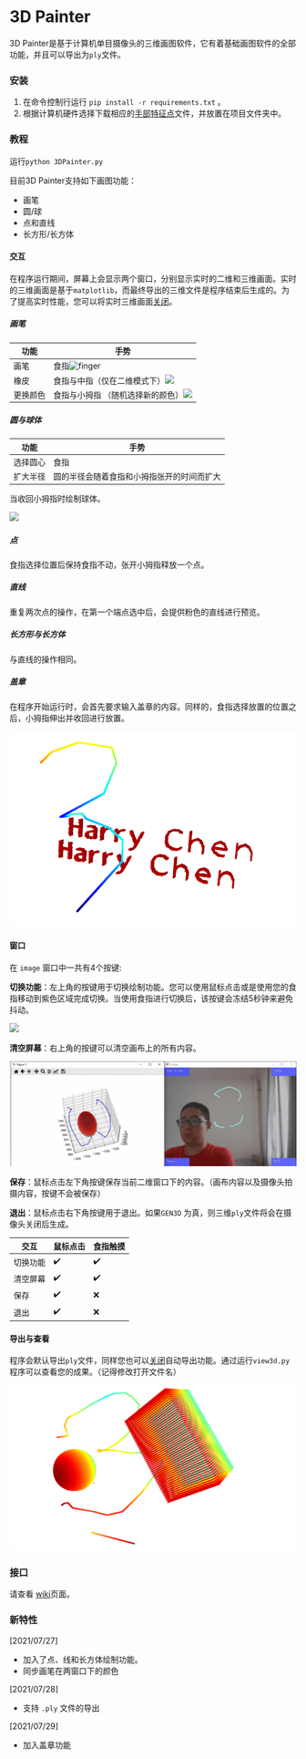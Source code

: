 # 3D Painter

3D Painter是基于计算机单目摄像头的三维画图软件，它有着基础画图软件的全部功能，并且可以导出为`ply`文件。

### 安装

1. 在命令控制行运行 `pip install -r requirements.txt` 。
2. 根据计算机硬件选择下载相应的[手部特征点](https://github.com/google/mediapipe/tree/master/mediapipe/modules/hand_landmark)文件，并放置在项目文件夹中。

### 教程

运行`python 3DPainter.py`


目前3D Painter支持如下画图功能：

- 画笔
- 圆/球
- 点和直线
- 长方形/长方体

#### 交互
在程序运行期间，屏幕上会显示两个窗口，分别显示实时的二维和三维画面。实时的三维画面是基于`matplotlib`，而最终导出的三维文件是程序结束后生成的。为了提高实时性能，您可以将实时三维画面[关闭](https://github.com/HarryXD2018/3DPainter/wiki/Document#util3dpy)。

##### 画笔

| 功能     | 手势                                                         |
| -------- | ------------------------------------------------------------ |
| 画笔     | 食指![finger](https://github.com/HarryXD2018/3DPainter/blob/master/demo/brush.gif) |
| 橡皮     | 食指与中指（仅在二维模式下）![](https://github.com/HarryXD2018/3DPainter/blob/master/demo/eraser.gif) |
| 更换颜色 | 食指与小拇指 （随机选择新的颜色）![](https://github.com/HarryXD2018/3DPainter/blob/master/demo/color.gif) |

##### 圆与球体

| 功能     | 手势                                       |
| -------- | ------------------------------------------ |
| 选择圆心 | 食指                                       |
| 扩大半径 | 圆的半径会随着食指和小拇指张开的时间而扩大 |

当收回小拇指时绘制球体。

![](https://github.com/HarryXD2018/3DPainter/blob/master/demo/sphere.gif)

##### 点

食指选择位置后保持食指不动，张开小拇指释放一个点。

##### 直线 

重复两次点的操作，在第一个端点选中后，会提供粉色的直线进行预览。

##### 长方形与长方体

与直线的操作相同。

##### 盖章

在程序开始运行时，会首先要求输入盖章的内容。同样的，食指选择放置的位置之后，小拇指伸出并收回进行放置。

![](https://github.com/HarryXD2018/3DPainter/blob/master/demo/Signature.png)

#### 窗口

在 `image` 窗口中一共有4个按键:

**切换功能**：左上角的按键用于切换绘制功能。您可以使用鼠标点击或是使用您的食指移动到紫色区域完成切换。当使用食指进行切换后，该按键会冻结5秒钟来避免抖动。

![](https://github.com/HarryXD2018/3DPainter/blob/master/demo/switch_mode.gif)

**清空屏幕**：右上角的按键可以清空画布上的所有内容。

![](https://github.com/HarryXD2018/3DPainter/blob/master/demo/clear.gif)

**保存**：鼠标点击左下角按键保存当前二维窗口下的内容。（画布内容以及摄像头拍摄内容，按键不会被保存）

**退出**：鼠标点击右下角按键用于退出。如果`GEN3D` 为真，则三维`ply`文件将会在摄像头关闭后生成。

| 交互     | 鼠标点击           | 食指触摸           |
| -------- | ------------------ | ------------------ |
| 切换功能 | :heavy_check_mark: | :heavy_check_mark: |
| 清空屏幕 | :heavy_check_mark: | :heavy_check_mark: |
| 保存     | :heavy_check_mark: | :x:                |
| 退出     | :heavy_check_mark: | :x:                |

#### 导出与查看

程序会默认导出`ply`文件，同样您也可以[关闭](https://github.com/HarryXD2018/3DPainter/wiki/Document#gen3dpy)自动导出功能。通过运行`view3d.py`程序可以查看您的成果。（记得修改打开文件名）

![](https://github.com/HarryXD2018/3DPainter/blob/master/demo/3dresult.png)

### 接口

请查看 [wiki](https://github.com/HarryXD2018/3DPainter/wiki/Document)页面。

### 新特性

[2021/07/27]

- 加入了点、线和长方体绘制功能。
- 同步画笔在两窗口下的颜色

[2021/07/28]

- 支持 `.ply` 文件的导出

[2021/07/29]

- 加入盖章功能
